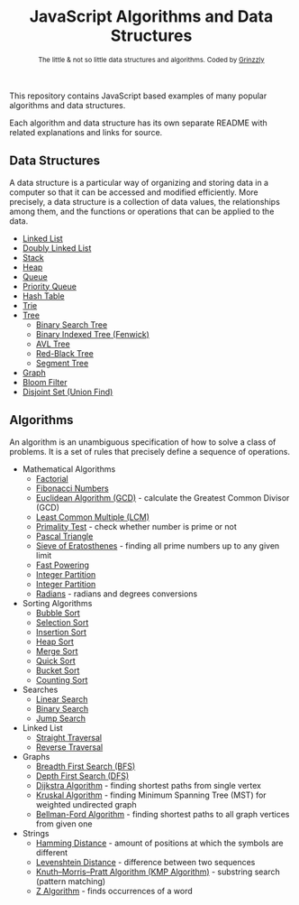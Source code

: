 <h1 align="center">JavaScript Algorithms and Data Structures</h1>

<div align="center">
  <sub>The little & not so little data structures and algorithms. Coded by
  <a href="https://github.com/Grinzzly">Grinzzly</a>
  </a>
</div>
<br>
<br>

This repository contains JavaScript based examples of many
popular algorithms and data structures.

Each algorithm and data structure has its own separate README
with related explanations and links for source.

## Data Structures

A data structure is a particular way of organizing and storing data in a computer so that it can
be accessed and modified efficiently. More precisely, a data structure is a collection of data
values, the relationships among them, and the functions or operations that can be applied to
the data.

* [Linked List](data-structures/linked-list)
* [Doubly Linked List](data-structures/doubly-linked-list)
* [Stack](data-structures/stack)
* [Heap](data-structures/heap)
* [Queue](data-structures/queue)
* [Priority Queue](data-structures/priority-queue)
* [Hash Table](data-structures/hash-table)
* [Trie](data-structures/trie)
* [Tree](data-structures/tree)
    * [Binary Search Tree](data-structures/tree/binary-search-tree)
    * [Binary Indexed Tree (Fenwick)](data-structures/tree/fenwick-tree)
    * [AVL Tree](data-structures/tree/avl-tree)
    * [Red-Black Tree](data-structures/tree/red-black-tree)
    * [Segment Tree](data-structures/tree/segment-tree)
* [Graph](data-structures/graph)
* [Bloom Filter](data-structures/bloom-filter)
* [Disjoint Set (Union Find)](data-structures/disjoint-set)

## Algorithms

An algorithm is an unambiguous specification of how to solve a class of problems. It is
a set of rules that precisely define a sequence of operations.

* Mathematical Algorithms
    * [Factorial](algorithms/math/factorial)
    * [Fibonacci Numbers](algorithms/math/fibonacci)
    * [Euclidean Algorithm (GCD)](algorithms/math/euclidean-algorithm) - calculate the Greatest Common Divisor (GCD)
    * [Least Common Multiple (LCM)](algorithms/math/least-common-multiple)
    * [Primality Test](algorithms/math/primality-test) - check whether number is prime or not
    * [Pascal Triangle](algorithms/math/pascal-triangle)
    * [Sieve of Eratosthenes](algorithms/math/sieve-of-eratosthenes) - finding all prime numbers up to any given limit
    * [Fast Powering](algorithms/math/fast-powering)
    * [Integer Partition](algorithms/math/integer-partition)
    * [Integer Partition](algorithms/math/is-power-of-two)
    * [Radians](algorithms/math/radians) - radians and degrees conversions
* Sorting Algorithms
    * [Bubble Sort](algorithms/sorts/bubble-sort)
    * [Selection Sort](algorithms/sorts/selection-sort)
    * [Insertion Sort](algorithms/sorts/insertion-sort)
    * [Heap Sort](algorithms/sorts/heap-sort)
    * [Merge Sort](algorithms/sorts/merge-sort)
    * [Quick Sort](algorithms/sorts/quick-sort)
    * [Bucket Sort](algorithms/sorts/bucket-sort)
    * [Counting Sort](algorithms/sorts/counting-sort)
* Searches
    * [Linear Search](algorithms/searches/linear-search)
    * [Binary Search](algorithms/searches/binary-search)
    * [Jump Search](algorithms/searches/jump-search)
* Linked List
    * [Straight Traversal](algorithms/linked-list/straight-traversal)
    * [Reverse Traversal](algorithms/linked-list/reverse-traversal)
* Graphs
    * [Breadth First Search (BFS)](algorithms/graphs/bfs)
    * [Depth First Search (DFS)](algorithms/graphs/dfs)
    * [Dijkstra Algorithm](algorithms/graphs/dijkstra) - finding shortest paths from single vertex
    * [Kruskal Algorithm](algorithms/graphs/kruskal) - finding Minimum Spanning Tree (MST) for weighted undirected graph
    * [Bellman-Ford Algorithm](algorithms/graphs/bellman-ford) - finding shortest paths to all graph vertices from given one
* Strings
    * [Hamming Distance](algorithms/strings/hamming-distance) - amount of positions at which the symbols are different
    * [Levenshtein Distance](algorithms/strings/levenshtein-distance) - difference between two sequences
    * [Knuth–Morris–Pratt Algorithm (KMP Algorithm)](algorithms/strings/knuth-morris-pratt) - substring search (pattern matching)
    * [Z Algorithm](algorithms/strings/z-algorithm) - finds occurrences of a word
